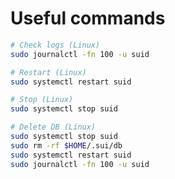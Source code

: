 # Useful commands

```bash
# Check logs (Linux)
sudo journalctl -fn 100 -u suid
```

```bash
# Restart (Linux)
sudo systemctl restart suid
```

```bash
# Stop (Linux)
sudo systemctl stop suid
```

```bash
# Delete DB (Linux)
sudo systemctl stop suid
sudo rm -rf $HOME/.sui/db
sudo systemctl restart suid
sudo journalctl -fn 100 -u suid
```
